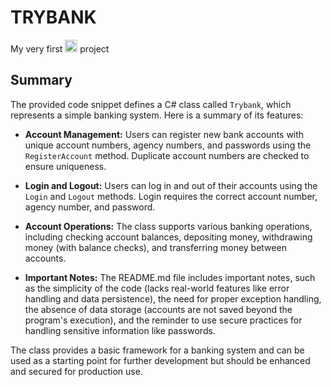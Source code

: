 # TRYBANK
 My very first <img src="https://user-images.githubusercontent.com/25181517/121405384-444d7300-c95d-11eb-959f-913020d3bf90.png" alt="Descrição do Ícone" width="20px"> project



## Summary

The provided code snippet defines a C# class called `Trybank`, which represents a simple banking system. Here is a summary of its features:

- **Account Management:** Users can register new bank accounts with unique account numbers, agency numbers, and passwords using the `RegisterAccount` method. Duplicate account numbers are checked to ensure uniqueness.

- **Login and Logout:** Users can log in and out of their accounts using the `Login` and `Logout` methods. Login requires the correct account number, agency number, and password.

- **Account Operations:** The class supports various banking operations, including checking account balances, depositing money, withdrawing money (with balance checks), and transferring money between accounts.

- **Important Notes:** The README.md file includes important notes, such as the simplicity of the code (lacks real-world features like error handling and data persistence), the need for proper exception handling, the absence of data storage (accounts are not saved beyond the program's execution), and the reminder to use secure practices for handling sensitive information like passwords.

The class provides a basic framework for a banking system and can be used as a starting point for further development but should be enhanced and secured for production use.
